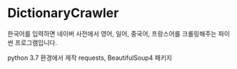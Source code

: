 # DictionaryCrawler
한국어를 입력하면 네이버 사전에서 영어, 일어, 중국어, 프랑스어를 크롤링해주는 파이썬 프로그램입니다.

python 3.7 환경에서 제작
requests, BeautifulSoup4 패키지 
